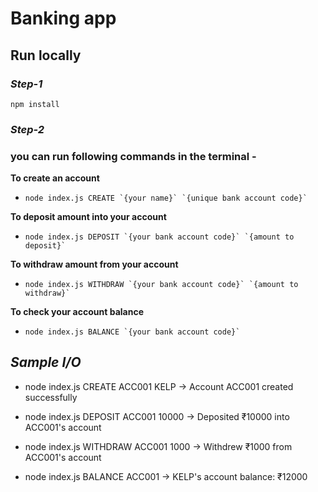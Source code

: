 # **Banking app**

## Run locally

### *Step-1*
```
npm install
```

### *Step-2*

### you can run following commands in the terminal -
**To create an account**
- ```node index.js CREATE `{your name}` `{unique bank account code}` ```

**To deposit amount into your account**
- ```node index.js DEPOSIT `{your bank account code}` `{amount to deposit}` ```

**To withdraw amount from your account**
- ```node index.js WITHDRAW `{your bank account code}` `{amount to withdraw}` ```

**To check your account balance**
- ```node index.js BALANCE `{your bank account code}` ```

## *Sample I/O*

- node index.js CREATE ACC001 KELP -> Account ACC001 created successfully

- node index.js DEPOSIT ACC001 10000 -> Deposited ₹10000 into ACC001's account

- node index.js WITHDRAW ACC001 1000 -> Withdrew ₹1000 from ACC001's account

- node index.js BALANCE ACC001 -> KELP's account balance: ₹12000